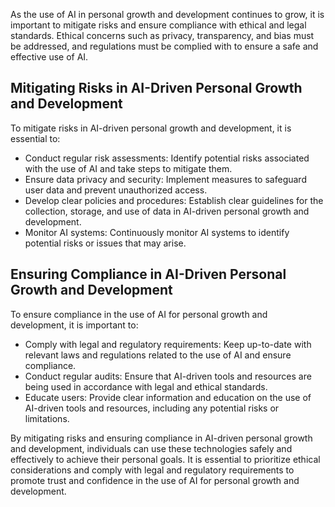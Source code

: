 
As the use of AI in personal growth and development continues to grow, it is important to mitigate risks and ensure compliance with ethical and legal standards. Ethical concerns such as privacy, transparency, and bias must be addressed, and regulations must be complied with to ensure a safe and effective use of AI.

Mitigating Risks in AI-Driven Personal Growth and Development
-------------------------------------------------------------

To mitigate risks in AI-driven personal growth and development, it is essential to:

* Conduct regular risk assessments: Identify potential risks associated with the use of AI and take steps to mitigate them.
* Ensure data privacy and security: Implement measures to safeguard user data and prevent unauthorized access.
* Develop clear policies and procedures: Establish clear guidelines for the collection, storage, and use of data in AI-driven personal growth and development.
* Monitor AI systems: Continuously monitor AI systems to identify potential risks or issues that may arise.

Ensuring Compliance in AI-Driven Personal Growth and Development
----------------------------------------------------------------

To ensure compliance in the use of AI for personal growth and development, it is important to:

* Comply with legal and regulatory requirements: Keep up-to-date with relevant laws and regulations related to the use of AI and ensure compliance.
* Conduct regular audits: Ensure that AI-driven tools and resources are being used in accordance with legal and ethical standards.
* Educate users: Provide clear information and education on the use of AI-driven tools and resources, including any potential risks or limitations.

By mitigating risks and ensuring compliance in AI-driven personal growth and development, individuals can use these technologies safely and effectively to achieve their personal goals. It is essential to prioritize ethical considerations and comply with legal and regulatory requirements to promote trust and confidence in the use of AI for personal growth and development.
